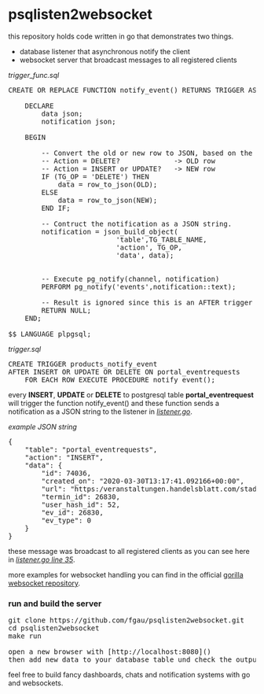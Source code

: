 # psqlisten2websocket

this repository holds code written in go that demonstrates two things.
* database listener that asynchronous notify the client
* websocket server that broadcast messages to all registered clients

*trigger_func.sql*
<pre>
CREATE OR REPLACE FUNCTION notify_event() RETURNS TRIGGER AS $$

    DECLARE
        data json;
        notification json;

    BEGIN

        -- Convert the old or new row to JSON, based on the kind of action.
        -- Action = DELETE?             -> OLD row
        -- Action = INSERT or UPDATE?   -> NEW row
        IF (TG_OP = 'DELETE') THEN
            data = row_to_json(OLD);
        ELSE
            data = row_to_json(NEW);
        END IF;

        -- Contruct the notification as a JSON string.
        notification = json_build_object(
                          'table',TG_TABLE_NAME,
                          'action', TG_OP,
                          'data', data);


        -- Execute pg_notify(channel, notification)
        PERFORM pg_notify('events',notification::text);

        -- Result is ignored since this is an AFTER trigger
        RETURN NULL;
    END;

$$ LANGUAGE plpgsql;
</pre>

*trigger.sql*
<pre>
CREATE TRIGGER products_notify_event
AFTER INSERT OR UPDATE OR DELETE ON portal_eventrequests
    FOR EACH ROW EXECUTE PROCEDURE notify_event();
</pre>

every **INSERT**, **UPDATE** or **DELETE** to postgresql table **portal_eventrequest** will trigger the function notify_event() and these function sends a notification as a JSON string to the listener in *[listener.go](https://github.com/fgau/psqlisten2websocket/blob/master/listener.go)*.

*example JSON string*
<pre>
{
    "table": "portal_eventrequests",
    "action": "INSERT",
    "data": {
        "id": 74036,
        "created_on": "2020-03-30T13:17:41.092166+00:00",
        "url": "https:/veranstaltungen.handelsblatt.com/stadtwerke",
        "termin_id": 26830,
        "user_hash_id": 52,
        "ev_id": 26830,
        "ev_type": 0
    }
}
</pre>

these message was broadcast to all registered clients as you can see here in *[listener.go line 35](https://github.com/fgau/psqlisten2websocket/blob/5616507f8ada57e8f5efe7e865f385e3b3a95353/listener.go#L35)*.

more examples for websocket handling you can find in the official [gorilla websocket repository](https://github.com/gorilla/websocket).

### run and build the server
<pre>
git clone https://github.com/fgau/psqlisten2websocket.git
cd psqlisten2websocket
make run

open a new browser with [http://localhost:8080]()
then add new data to your database table und check the output on your console or browser.
</pre>

feel free to build fancy dashboards, chats and notification systems with go and websockets.
